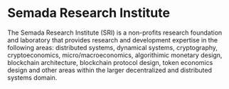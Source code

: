 # Semada Research Institute

The Semada Research Institute \(SRI\) is a non-profits research foundation and laboratory that provides research and development expertise in the following areas: distributed systems, dynamical systems, cryptography, cryptoeconomics, micro/macroeconomics, algorithimic monetary design, blockchain architecture, blockchain protocol design, token economics design and other areas within the larger decentralized and distributed systems domain.

